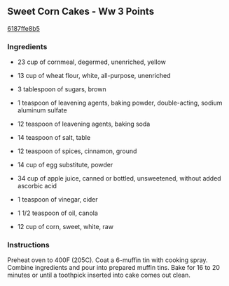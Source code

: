 ## Sweet Corn Cakes - Ww 3 Points

[6187ffe8b5](http://www.food.com/recipe/sweet-corn-cakes-ww-3-points-164575)

### Ingredients

 - 23 cup of cornmeal, degermed, unenriched, yellow

 - 13 cup of wheat flour, white, all-purpose, unenriched

 - 3 tablespoon of sugars, brown

 - 1 teaspoon of leavening agents, baking powder, double-acting, sodium aluminum sulfate

 - 12 teaspoon of leavening agents, baking soda

 - 14 teaspoon of salt, table

 - 12 teaspoon of spices, cinnamon, ground

 - 14 cup of egg substitute, powder

 - 34 cup of apple juice, canned or bottled, unsweetened, without added ascorbic acid

 - 1 teaspoon of vinegar, cider

 - 1 1/2 teaspoon of oil, canola

 - 12 cup of corn, sweet, white, raw

### Instructions

Preheat oven to 400F (205C). Coat a 6-muffin tin with cooking spray. Combine ingredients and pour into prepared muffin tins. Bake for 16 to 20 minutes or until a toothpick inserted into cake comes out clean.